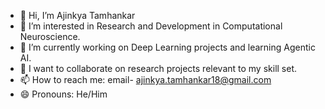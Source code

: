 - 👋 Hi, I’m Ajinkya Tamhankar
- 👀 I’m interested in Research and Development in Computational Neuroscience.
- 🌱 I’m currently working on Deep Learning projects and learning Agentic AI.
- 💞️ I want to collaborate on research projects relevant to my skill set.
- 📫 How to reach me: email- ajinkya.tamhankar18@gmail.com
- 😄 Pronouns: He/Him
<!---
Ajinkya-18/Ajinkya-18 is a ✨ special ✨ repository because its `README.md` (this file) appears on your GitHub profile.
You can click the Preview link to take a look at your changes.
--->
